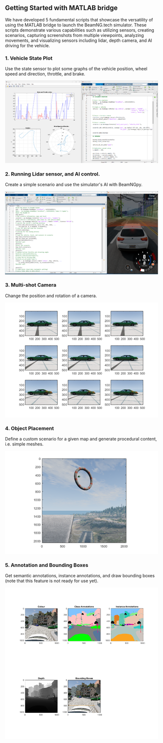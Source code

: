 <a name="matlab_start"></a>


## Getting Started with MATLAB bridge 

We have developed 5 fundamental scripts that showcase the versatility of using the MATLAB bridge to launch the BeamNG.tech simulator. These scripts demonstrate various capabilities such as utilizing sensors, creating scenarios, capturing screenshots from multiple viewpoints, analyzing movements, and visualizing sensors including lidar, depth camera, and AI driving for the vehicle.

### 1. Vehicle State Plot
Use the state sensor to plot some graphs of the vehicle position, wheel speed and direction, throttle, and brake. 

![Vehicle state plotting](media/vehicle_state_ploting.png)
    
### 2. Running Lidar sensor, and AI control. 
Create a simple scenario and use the simulator's AI with BeamNGpy.

![Lidar sensor and AI control mode](media/lidar_tour.png)

### 3. Multi-shot Camera    
Change the position and rotation of a camera.

![Multi-shot Camera](media/multi_shots_1.png)

### 4. Object Placement    
Define a custom scenario for a given map and generate procedural content, i.e. simple meshes.

![Object Placement](media/object_placment_0.png)

### 5. Annotation and Bounding Boxes
Get semantic annotations, instance annotations, and draw bounding boxes (note that this feature is not ready for use yet).

![Annotation and Bounding Boxes](media/annotation_bounding_boxes.png)
